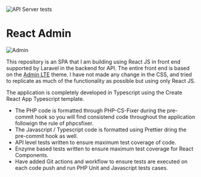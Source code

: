
![API Server tests](https://github.com/amitavroy/react-spa-laravel-typescript/workflows/API%20Server%20tests/badge.svg)

# React Admin

![Admin](https://raw.githubusercontent.com/amitavroy/react-spa-laravel-typescript/master/client/src/assets/img/admin.png)

This repository is an SPA that I am building using React JS in front end supported by Laravel in the backend for API. 
The entire front end is based on the [Admin LTE](https://github.com/ColorlibHQ/AdminLTE) theme. 
I have not made any change in the CSS, and tried to replicate as much of the functionality as possible but using only React JS.

The application is completely developed in Typescript using the Create React App Typescript template. 

- The PHP code is formatted through PHP-CS-Fixer during the pre-commit hook so you will find consistend code throughout the application followign the rule of phpcsfixer.
- The Javascript / Typescript code is formatted using Prettier dring the pre-commit hook as well.
- API level tests written to ensure maximum test coverage of code.
- Enzyme based tests written to ensure maximum test coverage for React Components.
- Have added Git actions and workflow to ensure tests are executed on each code push and run PHP Unit and Javascript tests cases.
